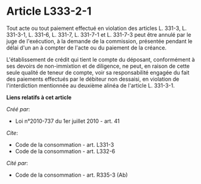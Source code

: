 # Article L333-2-1

Tout acte ou tout paiement effectué en violation des articles L. 331-3, L. 331-3-1, L. 331-6, L. 331-7, L. 331-7-1 et L.
331-7-3 peut être annulé par le juge de l'exécution, à la demande de la commission, présentée pendant le délai d'un an à
compter de l'acte ou du paiement de la créance.

L'établissement de crédit qui tient le compte du déposant, conformément à ses devoirs de non-immixtion et de diligence, ne
peut, en raison de cette seule qualité de teneur de compte, voir sa responsabilité engagée du fait des paiements effectués
par le débiteur non dessaisi, en violation de l'interdiction mentionnée au deuxième alinéa de l'article L. 331-3-1.

**Liens relatifs à cet article**

_Créé par_:

  - Loi n°2010-737 du 1er juillet 2010 - art. 41

_Cite_:

  - Code de la consommation - art. L331-3
  - Code de la consommation - art. L332-6

_Cité par_:

  - Code de la consommation - art. R335-3 (Ab)
